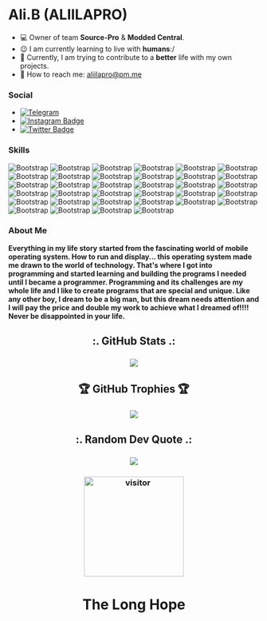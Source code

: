 # Ali.B (ALIILAPRO)

- 💻 Owner of team **Source-Pro** & **Modded Central**.
- 😉 I am currently learning to live with **humans**:/
- 🌱 Currently, I am trying to contribute to a **better** life with my own projects.
- 📧 How to reach me: aliilapro@pm.me

### Social

- [![Telegram](https://img.shields.io/badge/-Telegram-blue?style=flat&logo=Telegram&logoColor=white)](https://t.me/aliilapro)
- [![Instagram Badge](https://img.shields.io/badge/-Instagram-purple?logo=instagram&logoColor=white&link=https://www.instagram.com/mr.aliilapro)](https://www.instagram.com/mr.aliilapro)
- [![Twitter Badge](https://img.shields.io/badge/-Twitter-1da1f2?labelColor=1da1f2&logo=twitter&logoColor=white&link=https://twitter.com/aliilapro)](https://twitter.com/aliilapro)

### Skills

![Bootstrap](https://img.shields.io/badge/-Ubuntu-05122A?style=flat-square&logo=ubuntu&color=353535) ![Bootstrap](https://img.shields.io/badge/-GitHub-05122A?style=flat-square&logo=github&color=353535) ![Bootstrap](https://img.shields.io/badge/-Python-05122A?style=flat-square&logo=Python&color=353535) ![Bootstrap](https://img.shields.io/badge/-Docker-05122A?style=flat-square&logo=Docker&color=353535) ![Bootstrap](https://img.shields.io/badge/-PyTorch-05122A?style=flat-square&logo=PyTorch&color=353535) ![Bootstrap](https://img.shields.io/badge/-MongoDB-05122A?style=flat-square&logo=MongoDB&color=353535) ![Bootstrap](https://img.shields.io/badge/-MySQL-05122A?style=flat-square&logo=MySQL&color=353535) ![Bootstrap](https://img.shields.io/badge/-PostgreSQL-05122A?style=flat-square&logo=PostgreSQL&color=353535) ![Bootstrap](https://img.shields.io/badge/-Pandas-05122A?style=flat-square&logo=Pandas&color=353535) ![Bootstrap](https://img.shields.io/badge/-Numpy-05122A?style=flat-square&logo=Numpy&color=353535) ![Bootstrap](https://img.shields.io/badge/-Flask-05122A?style=flat-square&logo=Flask&color=353535) ![Bootstrap](https://img.shields.io/badge/-Django-05122A?style=flat-square&logo=Django&color=353535) ![Bootstrap](https://img.shields.io/badge/-FastAPI-05122A?style=flat-square&logo=FastAPI&color=353535) ![Bootstrap](https://img.shields.io/badge/-Visual%20Studio%20Code-05122A?style=flat-square&logo=Visual-Studio-Code&color=353535) ![Bootstrap](https://img.shields.io/badge/-Visual%20Studio-05122A?style=flat-square&logo=Visual-Studio&color=353535) ![Bootstrap](https://img.shields.io/badge/-Php-05122A?style=flat-square&logo=Php&color=353535) ![Bootstrap](https://img.shields.io/badge/-Mainflux-05122A?style=flat-square&logo=Mainflux&color=353535) ![Bootstrap](https://img.shields.io/badge/-Java-05122A?style=flat-square&logo=java&color=353535) ![Bootstrap](https://img.shields.io/badge/-Maven-05122A?style=flat-square&logo=Maven&color=353535) ![Bootstrap](https://img.shields.io/badge/-Wordpress-05122A?style=flat-square&logo=wordpress&color=353535) ![Bootstrap](https://img.shields.io/badge/-Windows_XP-05122A?style=flat-square&logo=windows-xp&color=353535) ![Bootstrap](https://img.shields.io/badge/-Windows-05122A?style=flat-square&logo=windows&color=353535) ![Bootstrap](https://img.shields.io/badge/-YouTube-05122A?style=flat-square&logo=youtube&color=353535) ![Bootstrap](https://img.shields.io/badge/-C%23-05122A?style=flat-square&logo=c-sharp&color=353535) ![Bootstrap](https://img.shields.io/badge/-HTML-05122A?style=flat-square&logo=html5&color=353535) ![Bootstrap](https://img.shields.io/badge/-CSS-05122A?style=flat-square&logo=css&color=353535) ![Bootstrap](https://img.shields.io/badge/-.NET-05122A?style=flat-square&logo=.net&color=353535) ![Bootstrap](https://img.shields.io/badge/-Kotlin-05122A?style=flat-square&logo=kotlin&color=353535) ![Bootstrap](https://img.shields.io/badge/-Shell_Script-05122A?style=flat-square&logo=gnu-bash&color=353535) ![Bootstrap](https://img.shields.io/badge/-Heroku-05122A?style=flat-square&logo=heroku&color=353535) ![Bootstrap](https://img.shields.io/badge/-Spotify_Api-05122A?style=flat-square&logo=spotify&color=353535) ![Bootstrap](https://img.shields.io/badge/-SoundCloud_Api-05122A?style=flat-square&logo=SoundCloud&color=353535) ![Bootstrap](https://img.shields.io/badge/-Git-05122A?style=flat-square&logo=git&color=353535) ![Bootstrap](https://img.shields.io/badge/-Telegram_Api-05122A?style=flat-square&logo=telegram&color=353535)

### About Me


<p align="left"><b>Everything in my life story started from the fascinating world of mobile operating system. How to run and display... this operating system made me drawn to the world of technology. That's where I got into programming and started learning and building the programs I needed until I became a programmer.
Programming and its challenges are my whole life and I like to create programs that are special and unique.
Like any other boy, I dream to be a big man, but this dream needs attention and I will pay the price and double my work to achieve what I dreamed of!!!!
  Never be disappointed in your life.</b></p>
 
<h2 align="center">:. GitHub Stats .:</h2>
<h3 align="center">
<a href="aliilapro.github.io"><img src="https://github-readme-stats.vercel.app/api?username=aliilapro&hide=prs,issues,contribs&show_icons=true&bg_color=000000&title_color=ff0000&text_color=ffffff&icon_color=ff0000&hide_border=true&count_private=true&show_icons=true&include_all_commits=true)](https://aliilapro.github.io"></a>
</h3>

<h2 align="center">🏆 GitHub Trophies 🏆</h2>
<h3 align="center">
<a href="aliilapro.github.io"><img src="https://github-profile-trophy.vercel.app/?username=aliilapro&theme=discord&no-frame=true&no-bg=false&margin-w=4)](https://aliilapro.github.io"></a>
</h3>

<h2 align="center">:. Random Dev Quote .:</h2>
<h3 align="center">
<a href="aliilapro.github.io"><img src="https://quotes-github-readme.vercel.app/api?type=horizontal&theme=dark)](https://aliilapro.github.io"></a>
</h3>

<h3 align="center">
  <a href="https://t.me/aliilapro"><img src="https://profile-counter.glitch.me/aliilapro/count.svg" alt="visitor" width="200"></a>
</h3>

<h1 align="center">The Long Hope</h>
